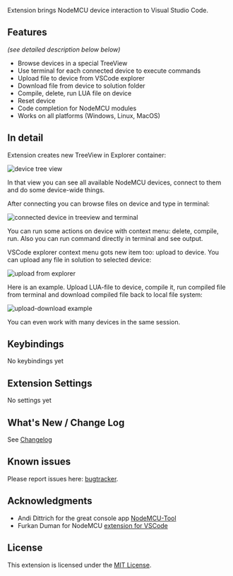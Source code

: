 Extension brings NodeMCU device interaction to Visual Studio Code.

## Features
*(see detailed description below below)*
* Browse devices in a special TreeView
* Use terminal for each connected device to execute commands
* Upload file to device from VSCode explorer
* Download file from device to solution folder
* Compile, delete, run LUA file on device
* Reset device
* Code completion for NodeMCU modules
* Works on all platforms (Windows, Linux, MacOS)

## In detail

Extension creates new TreeView in Explorer container:

![device tree view](https://bitbucket.org/BoresExpress/nodemcu-tools/raw/e82656bada7d0b54e60b3fc71ccd95617df5063b/resources/docs/tree.png)

In that view you can see all available NodeMCU devices, connect to them and do some device-wide things.

After connecting you can browse files on device and type in terminal:

![connected device in treeview and terminal](https://bitbucket.org/BoresExpress/nodemcu-tools/raw/e82656bada7d0b54e60b3fc71ccd95617df5063b/resources/docs/tree-and-term.png)

You can run some actions on device with context menu: delete, compile, run. Also you can run command directly in terminal and see output.

VSCode explorer context menu gots new item too: upload to device. You can upload any file in solution to selected device:

![upload from explorer](https://bitbucket.org/BoresExpress/nodemcu-tools/raw/e82656bada7d0b54e60b3fc71ccd95617df5063b/resources/docs/explorer-menu.png)

Here is an example. Upload LUA-file to device, compile it, run compiled file from terminal and download compiled file back to local file system:

![upload-download example](https://bitbucket.org/BoresExpress/nodemcu-tools/raw/e82656bada7d0b54e60b3fc71ccd95617df5063b/resources/docs/upload-download.gif)

You can even work with many devices in the same session.

## Keybindings

No keybindings yet

## Extension Settings

No settings yet

## What's New / Change Log

See [Changelog](https://bitbucket.org/BoresExpress/nodemcu-tools/src/master/CHANGELOG.md)

## Known issues

Please report issues here: [bugtracker](https://bitbucket.org/BoresExpress/nodemcu-tools/issues).

## Acknowledgments

- Andi Dittrich for the great console app [NodeMCU-Tool](https://github.com/AndiDittrich/NodeMCU-Tool)
- Furkan Duman for NodeMCU [extension for VSCode](https://github.com/fduman/vscode-nodemcu)

## License

This extension is licensed under the [MIT License](https://bitbucket.org/BoresExpress/nodemcu-tools/raw/cccc452c3dad7539e553ad45bafda68eaff7b9d7/LICENSE.md).